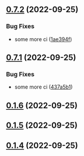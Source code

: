 ## [0.7.2](https://github.com/simonplattner/github-actions-sandbox/compare/v0.7.1...v0.7.2) (2022-09-25)


### Bug Fixes

* some more ci ([1ae394f](https://github.com/simonplattner/github-actions-sandbox/commit/1ae394f579d9189e2d3960d5f79178684934f0bd))



## [0.7.1](https://github.com/simonplattner/github-actions-sandbox/compare/v0.1.6...v0.7.1) (2022-09-25)


### Bug Fixes

* some more ci ([437a5b1](https://github.com/simonplattner/github-actions-sandbox/commit/437a5b1e8ef40e2e5e67bd2160d3a8f3be79fba2))



## [0.1.6](https://github.com/simonplattner/github-actions-sandbox/compare/v0.1.5...v0.1.6) (2022-09-25)



## [0.1.5](https://github.com/simonplattner/github-actions-sandbox/compare/v0.1.4...v0.1.5) (2022-09-25)



## [0.1.4](https://github.com/simonplattner/github-actions-sandbox/compare/v0.1.3...v0.1.4) (2022-09-25)



